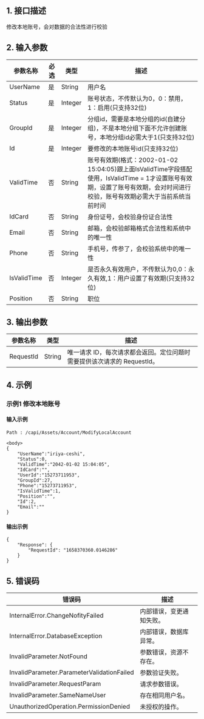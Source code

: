 ## 1. 接口描述


修改本地账号，会对数据的合法性进行校验


<div class="rno-api-explorer">
    <div class="rno-api-explorer-inner">
        <div class="rno-api-explorer-hd">
            <div class="rno-api-explorer-title">
            </div>
        </div>
        <div class="rno-api-explorer-body">
            <div class="rno-api-explorer-cont">
            </div>
        </div>
    </div>
</div>

## 2. 输入参数


| 参数名称 | 必选 | 类型 | 描述 |
|---------|---------|---------|---------|
| UserName | 是 | String | 用户名 |
| Status | 是 | Integer | 账号状态，不传默认为0，0：禁用，1：启用(只支持32位) |
| GroupId | 是 | Integer | 分组id，需要是本地分组的id(自建分组)，不是本地分组下面不允许创建账号，本地分组id必需大于1(只支持32位) |
| Id | 是 | Integer | 要修改的本地账号id(只支持32位) |
| ValidTime | 否 | String | 账号有效期(格式：2002-01-02 15:04:05)跟上面IsValidTime字段搭配使用，IsValidTime = 1才设置账号有效期，设置了账号有效期，会对时间进行校验，账号有效期必需大于当前系统当前时间 |
| IdCard | 否 | String | 身份证号，会校验身份证合法性 |
| Email | 否 | String | 邮箱，会校验邮箱格式合法性和系统中的唯一性 |
| Phone | 否 | String | 手机号，传参了，会校验系统中的唯一性 |
| IsValidTime | 否 | Integer | 是否永久有效用户，不传默认为0,0：永久有效,1：用户设置了有效期(只支持32位) |
| Position | 否 | String | 职位 |

## 3. 输出参数

| 参数名称 | 类型 | 描述 |
|---------|---------|---------|
| RequestId | String | 唯一请求 ID，每次请求都会返回。定位问题时需要提供该次请求的 RequestId。|

## 4. 示例

### 示例1 修改本地账号

#### 输入示例

```
Path : /capi/Assets/Account/ModifyLocalAccount

<body>
{
    "UserName":"iriya-ceshi",
    "Status":0,
    "ValidTime":"2042-01-02 15:04:05",
    "IdCard":"",
    "UserId":"15273711953",
    "GroupId":27,
    "Phone":"15273711953",
    "IsValidTime":1,
    "Position":"",
    "Id":2,
    "Email":""
}
```

#### 输出示例

```
{
    "Response": {
        "RequestId": "1658370360.0146286"
    }
}
```












## 5. 错误码


| 错误码 | 描述 |
|---------|---------|
| InternalError.ChangeNofityFailed | 内部错误，变更通知失败。 |
| InternalError.DatabaseException | 内部错误，数据库异常。 |
| InvalidParameter.NotFound | 参数错误，资源不存在。 |
| InvalidParameter.ParameterValidationFailed | 参数验证失败。 |
| InvalidParameter.RequestParam | 请求参数错误。 |
| InvalidParameter.SameNameUser | 存在相同用户名。 |
| UnauthorizedOperation.PermissionDenied | 未授权的操作。 |
